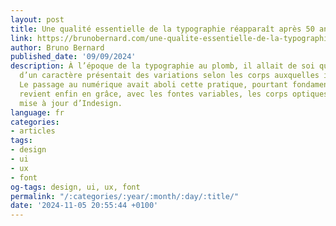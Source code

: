 ```yaml
---
layout: post
title: Une qualité essentielle de la typographie réapparaît après 50 ans d’oubli
link: https://brunobernard.com/une-qualite-essentielle-de-la-typographie-reapparait-apres-50-ans-doubli/
author: Bruno Bernard
published_date: '09/09/2024'
description: À l’époque de la typographie au plomb, il allait de soi que le dessin
  d’un caractère présentait des variations selon les corps auxquelles il était destiné.
  Le passage au numérique avait aboli cette pratique, pourtant fondamentale. Elle
  revient enfin en grâce, avec les fontes variables, les corps optiques, et la dernière
  mise à jour d’Indesign.
language: fr
categories:
- articles
tags:
- design
- ui
- ux
- font
og-tags: design, ui, ux, font
permalink: "/:categories/:year/:month/:day/:title/"
date: '2024-11-05 20:55:44 +0100'
---
```

